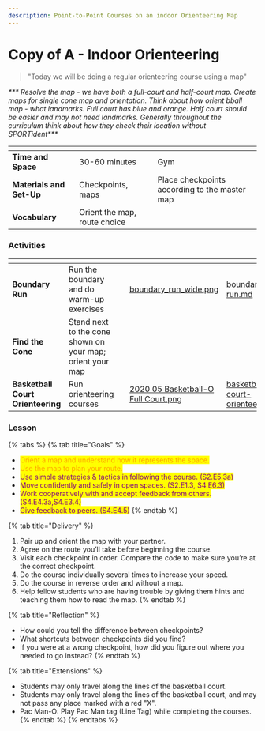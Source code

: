 ```yaml
---
description: Point-to-Point Courses on an indoor Orienteering Map
---
```


# Copy of A - Indoor Orienteering

> "Today we will be doing a regular orienteering course using a map"

_\*\*\* Resolve the map - we have both a full-court and half-court map. Create maps for single cone map and orientation. Think about how orient bball map - what landmarks. Full court has blue and orange. Half court should be easier and may not need landmarks. Generally throughout the curriculum think about how they check their location without SPORTident\*\*\*_&#x20;

<table data-view="cards"><thead><tr><th></th><th></th><th></th></tr></thead><tbody><tr><td><strong>Time and Space</strong></td><td>30-60 minutes</td><td>Gym</td></tr><tr><td><strong>Materials and Set-Up</strong></td><td>Checkpoints, maps</td><td>Place checkpoints according to the master map</td></tr><tr><td><strong>Vocabulary</strong></td><td>Orient the map, route choice</td><td></td></tr></tbody></table>

### Activities

<table data-view="cards"><thead><tr><th></th><th></th><th></th><th data-hidden data-card-cover data-type="files"></th><th data-hidden data-card-target data-type="content-ref"></th></tr></thead><tbody><tr><td><strong>Boundary Run</strong></td><td>Run the boundary and do warm-up exercises</td><td></td><td><a href="../../../.gitbook/assets/boundary_run_wide.png">boundary_run_wide.png</a></td><td><a href="../../../activities/boundary-run.md">boundary-run.md</a></td></tr><tr><td><strong>Find the Cone</strong></td><td>Stand next to the cone shown on your map; orient your map</td><td></td><td></td><td></td></tr><tr><td><strong>Basketball Court Orienteering</strong></td><td>Run orienteering courses</td><td></td><td><a href="../../../.gitbook/assets/2020 05 Basketball-O Full Court.png">2020 05 Basketball-O Full Court.png</a></td><td><a href="../../../activities/basketball-court-orienteering.md">basketball-court-orienteering.md</a></td></tr></tbody></table>

### Lesson

{% tabs %}
{% tab title="Goals" %}
* <mark style="color:orange;">Orient a map and understand how it represents the space.</mark>
* <mark style="color:orange;">Use the map to plan your route.</mark>&#x20;
* <mark style="color:purple;">Use simple strategies & tactics in following the course. (S2.E5.3a)</mark>
* <mark style="color:purple;">Move confidently and safely in open spaces. (S2.E1.3, S4.E6.3)</mark>
* <mark style="color:purple;">Work cooperatively with and accept feedback from others. (S4.E4.3a,S4.E3.4)</mark>
* <mark style="color:purple;">Give feedback to peers. (S4.E4.5)</mark>
{% endtab %}

{% tab title="Delivery" %}
1. Pair up and orient the map with your partner.
2. Agree on the route you’ll take before beginning the course.
3. Visit each checkpoint in order. Compare the code to make sure you’re at the correct checkpoint.
4. Do the course individually several times to increase your speed.&#x20;
5. Do the course in reverse order and without a map.
6. Help fellow students who are having trouble by giving them hints and teaching them how to read the map.
{% endtab %}

{% tab title="Reflection" %}
* How could you tell the difference between checkpoints?
* What shortcuts between checkpoints did you find?&#x20;
* If you were at a wrong checkpoint, how did you figure out where you needed to go instead?
{% endtab %}

{% tab title="Extensions" %}
* Students may only travel along the lines of the basketball court.
* Students may only travel along the lines of the basketball court, and may not pass any place marked with a red "X".
* Pac Man-O: Play Pac Man tag (Line Tag) while completing the courses.
{% endtab %}
{% endtabs %}

